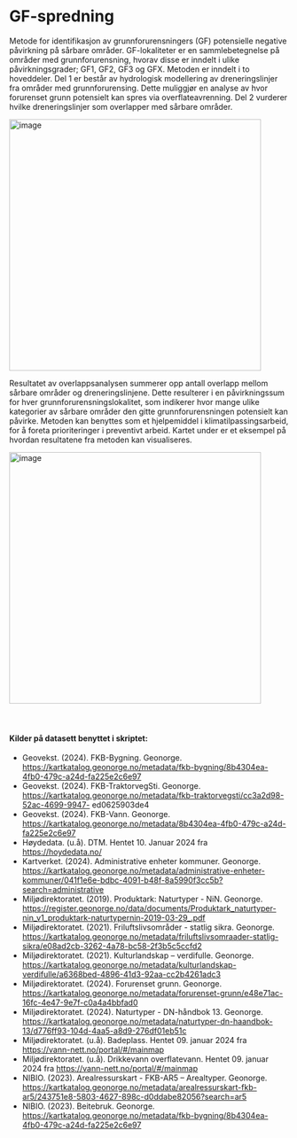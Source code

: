 # GF-spredning
Metode for identifikasjon av grunnforurensningers (GF) potensielle negative påvirkning på sårbare områder. GF-lokaliteter er en sammlebetegnelse på områder med grunnforurensning, hvorav disse er inndelt i ulike påvirkningsgrader; GF1, GF2, GF3 og GFX. Metoden er inndelt i to hoveddeler. Del 1 er består av hydrologisk modellering av dreneringslinjer fra områder med grunnforurensing. Dette muliggjør en analyse av hvor forurenset grunn potensielt kan spres via overflateavrenning. Del 2 vurderer hvilke dreneringslinjer som overlapper med sårbare områder.<br />

<img width="454" alt="image" src="https://github.com/emiliejoh/GF-spredning/assets/166838428/f7a361b3-996e-4c8a-9a32-80c144c8c29d"><br />

Resultatet av overlappsanalysen summerer opp antall overlapp mellom sårbare områder og dreneringslinjene. Dette resulterer i en påvirkningssum for hver grunnforurensningslokalitet, som indikerer hvor mange ulike kategorier av sårbare områder den gitte grunnforurensningen potensielt kan påvirke. Metoden kan benyttes som et hjelpemiddel i klimatilpassingsarbeid, for å foreta prioriteringer i preventivt arbeid. Kartet under er et eksempel på hvordan resultatene fra metoden kan visualiseres.<br />

<img width="454" alt="image" src="https://github.com/emiliejoh/GF-spredning/assets/166838428/12788e2a-c306-4fdf-aea1-48b1fe77fa64"> <br /><br /><br />



#### Kilder på datasett benyttet i skriptet:
- Geovekst. (2024). FKB-Bygning.  Geonorge. https://kartkatalog.geonorge.no/metadata/fkb-bygning/8b4304ea-4fb0-479c-a24d-fa225e2c6e97
- Geovekst. (2024). FKB-TraktorvegSti.  Geonorge. https://kartkatalog.geonorge.no/metadata/fkb-traktorvegsti/cc3a2d98-52ac-4699-9947-    ed0625903de4 
- Geovekst. (2024). FKB-Vann.  Geonorge. https://kartkatalog.geonorge.no/metadata/8b4304ea-4fb0-479c-a24d-fa225e2c6e97 
- Høydedata. (u.å). DTM. Hentet 10. Januar 2024 fra https://hoydedata.no/
- Kartverket. (2024). Administrative enheter kommuner.  Geonorge. https://kartkatalog.geonorge.no/metadata/administrative-enheter-kommuner/041f1e6e-bdbc-4091-b48f-8a5990f3cc5b?search=administrative
- Miljødirektoratet. (2019). Produktark: Naturtyper - NiN.  Geonorge. https://register.geonorge.no/data/documents/Produktark_naturtyper-nin_v1_produktark-naturtypernin-2019-03-29_.pdf
- Miljødirektoratet. (2021). Friluftslivsområder - statlig sikra.  Geonorge. https://kartkatalog.geonorge.no/metadata/friluftslivsomraader-statlig-sikra/e08ad2cb-3262-4a78-bc58-2f3b5c5ccfd2 
- Miljødirektoratet. (2021). Kulturlandskap – verdifulle.  Geonorge. https://kartkatalog.geonorge.no/metadata/kulturlandskap-verdifulle/a6368bed-4896-41d3-92aa-cc2b4261adc3 
- Miljødirektoratet. (2024). Forurenset grunn.  Geonorge. https://kartkatalog.geonorge.no/metadata/forurenset-grunn/e48e71ac-16fc-4e47-9e7f-c0a4a4bbfad0 
- Miljødirektoratet. (2024). Naturtyper - DN-håndbok 13.  Geonorge. https://kartkatalog.geonorge.no/metadata/naturtyper-dn-haandbok-13/d776ff93-104d-4aa5-a8d9-276df01eb51c 
- Miljødirektoratet. (u.å). Badeplass. Hentet 09. januar 2024 fra https://vann-nett.no/portal/#/mainmap 
- Miljødirektoratet. (u.å). Drikkevann overflatevann. Hentet 09. januar 2024 fra https://vann-nett.no/portal/#/mainmap 
- NIBIO. (2023). Arealressurskart - FKB-AR5 – Arealtyper.  Geonorge. https://kartkatalog.geonorge.no/metadata/arealressurskart-fkb-ar5/243751e8-5803-4627-898c-d0ddabe82056?search=ar5 
- NIBIO. (2023). Beitebruk.  Geonorge. https://kartkatalog.geonorge.no/metadata/fkb-bygning/8b4304ea-4fb0-479c-a24d-fa225e2c6e97 

